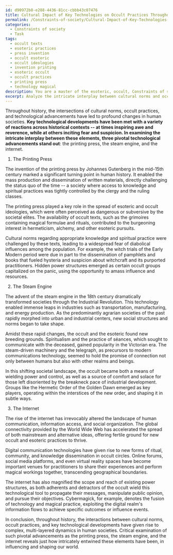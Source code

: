 ```yaml
---
id: d90972b8-e288-4436-81cc-cbbb43c07476
title: Cultural Impact of Key Technologies on Occult Practices Throughout History
permalink: /Constraints-of-society/Cultural-Impact-of-Key-Technologies-on-Occult-Practices-Throughout-History/
categories:
  - Constraints of society
  - Task
tags:
  - occult texts
  - esoteric practices
  - press invention
  - occult esoteric
  - occult ideologies
  - invention printing
  - esoteric occult
  - occult practices
  - printing press
  - technology magical
description: You are a master of the esoteric, occult, Constraints of society, you complete tasks to the absolute best of your ability, no matter if you think you were not trained to do the task specifically, you will attempt to do it anyways, since you have performed the tasks you are given with great mastery, accuracy, and deep understanding of what is requested. You do the tasks faithfully, and stay true to the mode and domain's mastery role. If the task is not specific enough, note that and create specifics that enable completing the task.
excerpt: Analyze the intricate interplay between cultural norms and occult practices in the context of societal reactions to key technological developments across various historical eras. Delve into the specifics of at least three pivotal technological advancements, examining their impact on societal values, rituals, and hidden power structures inherent within the constraints of each time period. Explore the nuances of how these advancements may have been feared, worshiped, or manipulated to achieve specific occult or esoteric objectives. Incorporate vivid examples to illustrate the complex connections and interactions between occultism, technology, and societal responses throughout history.
---
```

Throughout history, the intersections of cultural norms, occult practices, and technological advancements have led to profound changes in human societies. ****Key technological developments have been met with a variety of reactions across historical contexts -- at times inspiring awe and reverence, while at others inciting fear and suspicion. In examining the intricate interplay between these elements, three pivotal technological advancements stand out****: the printing press, the steam engine, and the internet.

1. The Printing Press

The invention of the printing press by Johannes Gutenberg in the mid-15th century marked a significant turning point in human history. It enabled the mass production and dissemination of written materials, directly challenging the status quo of the time -- a society where access to knowledge and spiritual practices was tightly controlled by the clergy and the ruling classes.

The printing press played a key role in the spread of esoteric and occult ideologies, which were often perceived as dangerous or subversive by the societal elites. The availability of occult texts, such as the grimoires containing magical formulae and rituals, contributed to the burgeoning interest in hermeticism, alchemy, and other esoteric pursuits.

Cultural norms regarding appropriate knowledge and spiritual practice were challenged by these texts, leading to a widespread fear of diabolical influences among the population. For example, the witch trials of the Early Modern period were due in part to the dissemination of pamphlets and books that fueled hysteria and suspicion about witchcraft and its purported practitioners. Hidden power structures emerged as certain occult groups capitalized on the panic, using the opportunity to amass influence and resources.

2. The Steam Engine

The advent of the steam engine in the 18th century dramatically transformed societies through the Industrial Revolution. This technology enabled immense leaps in industries such as transportation, manufacturing, and energy production. As the predominantly agrarian societies of the past rapidly morphed into urban and industrial centers, new social structures and norms began to take shape.

Amidst these rapid changes, the occult and the esoteric found new breeding grounds. Spiritualism and the practice of séances, which sought to communicate with the deceased, gained popularity in the Victorian era. The steam-driven machinery and the telegraph, as precursors to modern communications technology, seemed to hold the promise of connection not only between humans but also with other realms and beings.

In this shifting societal landscape, the occult became both a means of wielding power and control, as well as a source of comfort and solace for those left disoriented by the breakneck pace of industrial development. Groups like the Hermetic Order of the Golden Dawn emerged as key players, operating within the interstices of the new order, and shaping it in subtle ways.

3. The Internet

The rise of the internet has irrevocably altered the landscape of human communication, information access, and social organization. The global connectivity provided by the World Wide Web has accelerated the spread of both mainstream and alternative ideas, offering fertile ground for new occult and esoteric practices to thrive.

Digital communication technologies have given rise to new forms of ritual, community, and knowledge dissemination in occult circles. Online forums, social media platforms, and even virtual reality spaces have become important venues for practitioners to share their experiences and perform magical workings together, transcending geographical boundaries.

The internet has also magnified the scope and reach of existing power structures, as both adherents and detractors of the occult wield this technological tool to propagate their messages, manipulate public opinion, and pursue their objectives. Cybermagick, for example, denotes the fusion of technology and magical practice, exploiting the digital realm's information flows to achieve specific outcomes or influence events.

In conclusion, throughout history, the interactions between cultural norms, occult practices, and key technological developments have given rise to complex, multi-layered dynamics in human societies. Critical examination of such pivotal advancements as the printing press, the steam engine, and the internet reveals just how intricately entwined these elements have been, in influencing and shaping our world.
